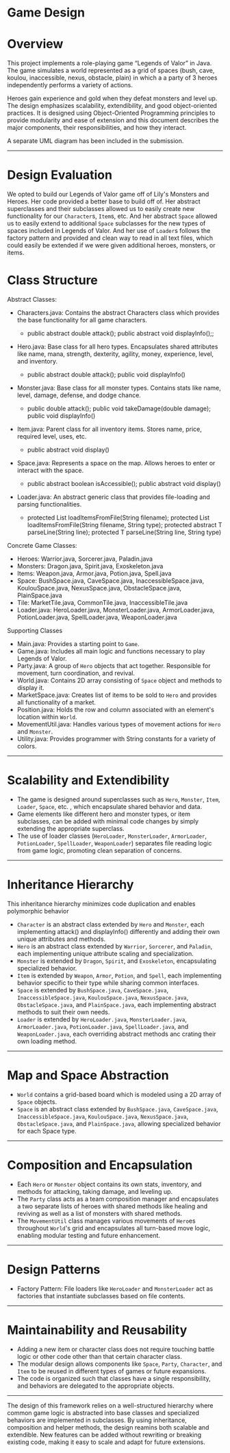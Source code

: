# Game Design

# Overview

This project implements a role-playing game “Legends of Valor” in Java.
The game simulates a world represented as a grid of spaces (bush, cave, koulou, inaccessible, nexus, obstacle, plain) in which a a party of 3 heroes independently performs a variety of actions.

Heroes gain experience and gold when they defeat monsters and level up. The design emphasizes scalability, extendibility, and good object-oriented practices.
It is designed using Object-Oriented Programming principles to provide modularity and ease of extension and this document describes the major components, their responsibilities, and how they interact.

A separate UML diagram has been included in the submission.

--------

# Design Evaluation
We opted to build our Legends of Valor game off of Lily's Monsters and Heroes. Her code provided a better base to build off of. Her abstract superclasses and their subclasses allowed us to easily create new functionality for our `Character`s, `Item`s, etc. And her abstract `Space` allowed us to easily extend to additional `Space` subclasses for the new types of spaces included in Legends of Valor. And her use of `Loader`s follows the factory pattern and provided and clean way to read in all text files, which could easily be extended if we were given additional heroes, monsters, or items. 

# Class Structure

Abstract Classes:
- Characters.java: Contains the abstract Characters class which provides the base functionality for all game characters.
    - public abstract double attack(); public abstract void displayInfo();;

- Hero.java: Base class for all hero types. Encapsulates shared attributes like name, mana, strength, dexterity, agility, money, experience, level, and inventory.
    - public abstract double attack(); public void displayInfo()

- Monster.java: Base class for all monster types. Contains stats like name, level, damage, defense, and dodge chance.
    - public double attack(); public void takeDamage(double damage); public void displayInfo()

- Item.java: Parent class for all inventory items. Stores name, price, required level, uses, etc.
    - public abstract void display()

- Space.java: Represents a space on the map. Allows heroes to enter or interact with the space.
    - public abstract boolean isAccessible(); public abstract void display()

- Loader.java: An abstract generic class that provides file-loading and parsing functionalities.
    - protected List<T> loadItemsFromFile(String filename); protected List<T> loadItemsFromFile(String filename, String type); protected abstract T parseLine(String line); protected T parseLine(String line, String type)

Concrete Game Classes:
- Heroes: Warrior.java, Sorcerer.java, Paladin.java
- Monsters: Dragon.java, Spirit.java, Exoskeleton.java
- Items: Weapon.java, Armor.java, Potion.java, Spell.java
- Space: BushSpace.java, CaveSpace.java, InaccessibleSpace.java, KoulouSpace.java, NexusSpace.java, ObstacleSpace.java, PlainSpace.java
- Tile: MarketTile.java, CommonTile.java, InaccessibleTile.java
- Loader.java: HeroLoader.java, MonsterLoader.java, ArmorLoader.java, PotionLoader.java, SpellLoader.java, WeaponLoader.java

Supporting Classes
- Main.java: Provides a starting point to `Game`.
- Game.java: Includes all main logic and functions necessary to play Legends of Valor.
- Party.java: A group of `Hero` objects that act together. Responsible for movement, turn coordination, and revival.
- World.java: Contains 2D array consisting of `Space` object and methods to display it. 
- MarketSpace.java: Creates list of items to be sold to `Hero` and provides all functionality of a market.
- Position.java: Holds the row and column associated with an element's location within `World`.
- MovementUtil.java: Handles various types of movement actions for `Hero` and `Monster`.
- Utility.java: Provides programmer with String constants for a variety of colors.

--------

# Scalability and Extendibility

- The game is designed around superclasses such as `Hero`, `Monster`, `Item`, `Loader`, `Space`, etc. , which encapsulate shared behavior and data.
- Game elements like different hero and monster types, or item subclasses, can be added with minimal code changes by simply extending the appropriate superclass.
- The use of loader classes (`HeroLoader`, `MonsterLoader`, `ArmorLoader`, `PotionLoader`, `SpellLoader`, `WeaponLoader`) separates file reading logic from game logic, promoting clean separation of concerns.

--------

# Inheritance Hierarchy
This inheritance hierarchy minimizes code duplication and enables polymorphic behavior

- `Character` is an abstract class extended by `Hero` and `Monster`, each implementing attack() and displayInfo() differently and adding their own unique attributes and methods. 
- `Hero` is an abstract class extended by `Warrior`, `Sorcerer`, and `Paladin`, each implementing unique attribute scaling and specialization.
- `Monster` is extended by `Dragon`, `Spirit`, and `Exoskeleton`, encapsulating specialized behavior.
- `Item` is extended by `Weapon`, `Armor`, `Potion`, and `Spell`, each implementing behavior specific to their type while sharing common interfaces.
- `Space` is extended by `BushSpace.java`, `CaveSpace.java`, `InaccessibleSpace.java`, `KoulouSpace.java`, `NexusSpace.java`, `ObstacleSpace.java`, and `PlainSpace.java`, each implementing abstract methods to suit their own needs. 
- `Loader` is extended by `HeroLoader.java`, `MonsterLoader.java`, `ArmorLoader.java`, `PotionLoader.java`, `SpellLoader.java`, and `WeaponLoader.java`, each overriding abstract methods anc crating their own loading method.


--------

# Map and Space Abstraction

- `World` contains a grid-based board which is modeled using a 2D array of `Space` objects.
- `Space` is an abstract class extended by `BushSpace.java`, `CaveSpace.java`, `InaccessibleSpace.java`, `KoulouSpace.java`, `NexusSpace.java`, `ObstacleSpace.java`, and `PlainSpace.java`, allowing specialized behavior for each Space type.

--------

# Composition and Encapsulation

- Each `Hero` or `Monster` object contains its own stats, inventory, and methods for attacking, taking damage, and leveling up.
- The `Party` class acts as a team composition manager and encapsulates a two separate lists of heroes with shared methods like healing and reviving as well as a list of monsters with shared methods.
- The `MovementUtil` class manages various movements of `Hero`es throughout `World`'s grid and encapsulates all turn-based move logic, enabling modular testing and future enhancement.

--------

# Design Patterns

- Factory Pattern: File loaders like `HeroLoader` and `MonsterLoader` act as factories that instantiate subclasses based on file contents.

--------

# Maintainability and Reusability

- Adding a new item or character class does not require touching battle logic or other code other than that certain character class.
- The modular design allows components like `Space`, `Party`, `Character`, and `Item` to be reused in different types of games or future expansions.
- The code is organized such that classes have a single responsibility, and behaviors are delegated to the appropriate objects.

--------

The design of this framework relies on a well-structured hierarchy where common game logic is abstracted into base classes and specialized behaviors are implemented in subclasses. By using inheritance, composition and helper methods, the design reamins both scalable and extendible. New features can be added without rewriting or breaking existing code, making it easy to scale and adapt for future extensions.
